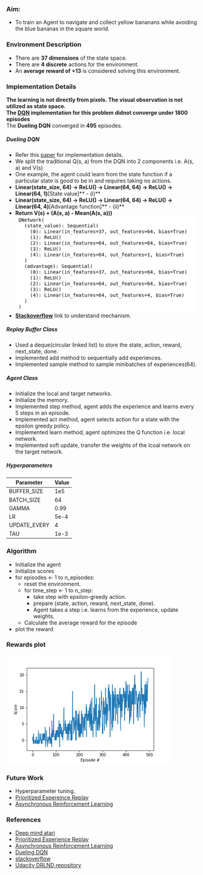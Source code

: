 ### Aim:
- To train an Agent to navigate and collect yellow bananans while avoiding the blue bananas in the square world.  

### Environment Description

- There are **37 dimensions** of the state space.
- There are **4 discrete** actions for the environment.
- An **average reward of +13** is considered solving this environment.

### Implementation Details

**The learning is not directly from pixels. The visual observation is not utilized as state space.**    
**The [DQN][Attempt1] implementation for this problem didnot converge under 1800 episodes**      
The **Dueling DQN** converged in **495** episodes.

##### Dueling DQN

- Refer this [paper][Dueling] for implementation details.
- We split the traditional Q(s, a) from the DQN into 2 components i.e. A(s, a) and V(s)
- One example, the agent could learn from the state function if a particular state is good to be in and requires taking no actions.
- **Linear(state_size, 64) -> ReLU() -> Linear(64, 64) -> ReLU() -> Linear(64, 1)**[State value]**         - (i)**   
- **Linear(state_size, 64) -> ReLU() -> Linear(64, 64) -> ReLU() -> Linear(64, 4)**[Advantage function]**  - (ii)**
- **Return  V(s) + (A(s, a) - Mean(A(s, a)))**  
![Network Architecture][nw]
- [**Stackoverflow**][sf] link to understand mechanism.

##### Replay Buffer Class

- Used a deque(circular linked list) to store the state, action, reward, next_state, done.    
- Implemented add method to sequentially add experiences.     
- Implemented sample method to sample minibatches of experiences(64).      

##### Agent Class

- Initialize the local and target networks.
- Initialize the memory.
- Implemented step method, agent adds the experience and learns every 5 steps in an episode.
- Implemented act method, agent selects action for a state with the epsilon greedy policy.
- Implemented learn method, agent optimizes the Q function i.e. local network.
- Implemented soft update, transfer the weights of the lcoal network on the target network.

##### Hyperparameters

|Parameter| Value|
|---------|------|
|BUFFER_SIZE|1e5|
|BATCH_SIZE|64|
|GAMMA|0.99|
|LR|5e-4|
|UPDATE_EVERY|4|
|TAU|1e-3|

### Algorithm

- Initialize the agent
- Initialize scores
- for episodes <- 1 to n_episodes:
  - reset the environment.
  - for time_step <- 1 to n_step:
    - take step with epsilon-greedy action.
    - prepare (state, action, reward, next_state, done).
    - Agent takes a step i.e. learns from the experience, update weights.
  - Calculate the average reward for the episode
- plot the reward

### Rewards plot

![Avg. Reward / Episode][reward plot]

### Future Work

- Hyperparameter tuning.
- [Prioritized Expereince Replay][per]
- [Asynchronous Reinforcement Learning][async rl]

### References
- [Deep mind atari][deepmind atari]
- [Prioritized Experience Replay][per]
- [Asynchronous Reinforcement Learning][async rl]
- [Dueling DQN][Dueling]
- [stackoverflow][sf]
- [Udacity DRLND repository][udacity]

[//]: # (Create alias for all hyperlinks here, no formatting required)

[deepmind atari]:<https://storage.googleapis.com/deepmind-data/assets/papers/DeepMindNature14236Paper.pdf>

[per]:<https://arxiv.org/abs/1511.05952>

[async rl]:<https://arxiv.org/pdf/1602.01783.pdf>

[Dueling]:<https://arxiv.org/pdf/1511.06581.pdf>

[reward plot]:<https://github.com/patelamalk/RL/blob/master/Navigation/plots/Rewards.png?raw=True>

[Attempt1]:<https://github.com/patelamalk/RL/tree/master/Navigation/Attempt%201%20DQN>

[sf]:<https://datascience.stackexchange.com/questions/34074/dueling-dqn-cant-understand-its-mechanism?rq=1>

[udacity]:<https://github.com/udacity/deep-reinforcement-learning>

[nw]:<https://github.com/patelamalk/RL/blob/master/Navigation/plots/Network_Architecture.png?raw=True>
